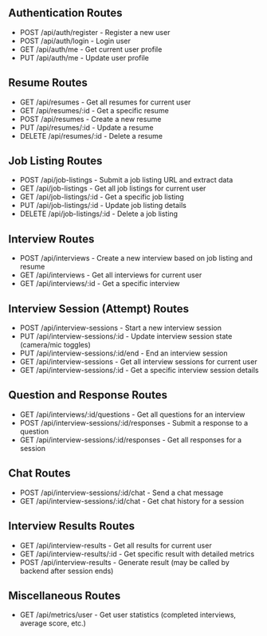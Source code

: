 ## Authentication Routes

- POST /api/auth/register - Register a new user
- POST /api/auth/login - Login user
- GET /api/auth/me - Get current user profile
- PUT /api/auth/me - Update user profile

## Resume Routes

- GET /api/resumes - Get all resumes for current user
- GET /api/resumes/:id - Get a specific resume
- POST /api/resumes - Create a new resume
- PUT /api/resumes/:id - Update a resume
- DELETE /api/resumes/:id - Delete a resume

## Job Listing Routes

- POST /api/job-listings - Submit a job listing URL and extract data
- GET /api/job-listings - Get all job listings for current user
- GET /api/job-listings/:id - Get a specific job listing
- PUT /api/job-listings/:id - Update job listing details
- DELETE /api/job-listings/:id - Delete a job listing

## Interview Routes

- POST /api/interviews - Create a new interview based on job listing and resume
- GET /api/interviews - Get all interviews for current user
- GET /api/interviews/:id - Get a specific interview

## Interview Session (Attempt) Routes

- POST /api/interview-sessions - Start a new interview session
- PUT /api/interview-sessions/:id - Update interview session state (camera/mic toggles)
- PUT /api/interview-sessions/:id/end - End an interview session
- GET /api/interview-sessions - Get all interview sessions for current user
- GET /api/interview-sessions/:id - Get a specific interview session details

## Question and Response Routes

- GET /api/interviews/:id/questions - Get all questions for an interview
- POST /api/interview-sessions/:id/responses - Submit a response to a question
- GET /api/interview-sessions/:id/responses - Get all responses for a session

## Chat Routes

- POST /api/interview-sessions/:id/chat - Send a chat message
- GET /api/interview-sessions/:id/chat - Get chat history for a session

## Interview Results Routes

- GET /api/interview-results - Get all results for current user
- GET /api/interview-results/:id - Get specific result with detailed metrics
- POST /api/interview-results - Generate result (may be called by backend after session ends)

## Miscellaneous Routes

- GET /api/metrics/user - Get user statistics (completed interviews, average score, etc.)
